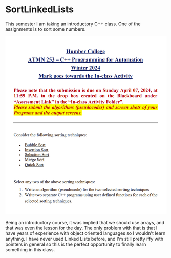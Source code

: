 # SortLinkedLists
This semester I am taking an introductory C++ class. One of the assignments is to sort some numbers.

![Project](https://github.com/PaxtonMarchiafava/SortLinkedLists/blob/main/MEDIA/Project.png?raw=true)

Being an introductory course, it was implied that we should use arrays, and that was even the lesson for the day. The only problem with that is that I have years of experience with object oriented languages so I wouldn't learn anything. I have never used Linked Lists before, and I'm still pretty iffy with pointers in general so this is the perfect opportunity to finally learn something in this class.
